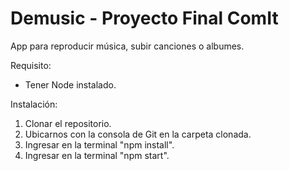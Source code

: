 # Demusic - Proyecto Final ComIt

App para reproducir música, subir canciones o albumes.

Requisito:
- Tener Node instalado.

Instalación:
1. Clonar el repositorio.
2. Ubicarnos con la consola de Git en la carpeta clonada.
3. Ingresar en la terminal "npm install".
4. Ingresar en la terminal "npm start".



